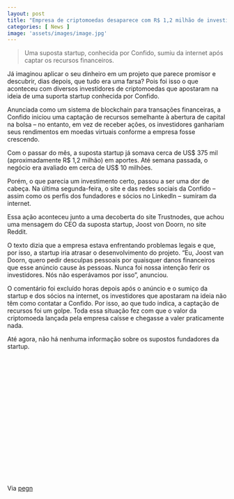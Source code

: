 ```yaml
---
layout: post
title: "Empresa de criptomoedas desaparece com R$ 1,2 milhão de investidores"
categories: [ News ]
image: 'assets/images/image.jpg'
---
```


> Uma suposta startup, conhecida por Confido, sumiu da internet após captar os recursos financeiros.

Já imaginou aplicar o seu dinheiro em um projeto que parece promisor e descubrir, dias depois, que tudo era uma farsa? Pois foi isso o que aconteceu com diversos investidores de criptomoedas que apostaram na ideia de uma suporta startup conhecida por Confido.

Anunciada como um sistema de blockchain para transações financeiras, a Confido iniciou uma captação de recursos semelhante à abertura de capital na bolsa – no entanto, em vez de receber ações, os investidores ganhariam seus rendimentos em moedas virtuais conforme a empresa fosse crescendo.

<!-- RETANGULO LARGO -->
<script async src="https://pagead2.googlesyndication.com/pagead/js/adsbygoogle.js"></script>
<!-- Informat -->
<ins class="adsbygoogle"
style="display:block"
data-ad-client="ca-pub-2838251107855362"
data-ad-slot="2327980059"
data-ad-format="auto"
data-full-width-responsive="true"></ins>
<script>
(adsbygoogle = window.adsbygoogle || []).push({});
</script>

Com o passar do mês, a suposta startup já somava cerca de US$ 375 mil (aproximadamente R$ 1,2 milhão) em aportes. Até semana passada, o negócio era avaliado em cerca de US$ 10 milhões.

Porém, o que parecia um investimento certo, passou a ser uma dor de cabeça. Na última segunda-feira, o site e das redes sociais da Confido – assim como os perfis dos fundadores e sócios no LinkedIn – sumiram da internet.

Essa ação aconteceu junto a uma decoberta do site Trustnodes, que achou uma mensagem do CEO da suposta startup, Joost von Doorn, no site Reddit.

<!-- RETANGULO LARGO 2 -->
<script async src="//pagead2.googlesyndication.com/pagead/js/adsbygoogle.js"></script>
<ins class="adsbygoogle"
style="display:block; text-align:center;"
data-ad-layout="in-article"
data-ad-format="fluid"
data-ad-client="ca-pub-2838251107855362"
data-ad-slot="8549252987"></ins>
<script>
(adsbygoogle = window.adsbygoogle || []).push({});
</script>

O texto dizia que a empresa estava enfrentando problemas legais e que, por isso, a startup iria atrasar o desenvolvimento do projeto. “Eu, Joost van Doorn, quero pedir desculpas pessoais por quaisquer danos financeiros que esse anúncio cause às pessoas. Nunca foi nossa intenção ferir os investidores. Nós não esperávamos por isso”, anunciou.

O comentário foi excluído horas depois após o anúncio e o sumiço da startup e dos sócios na internet, os investidores que apostaram na ideia não têm como contatar a Confido. Por isso, ao que tudo indica, a captação de recursos foi um golpe. Toda essa situação fez com que o valor da criptomoeda lançada pela empresa caísse e chegasse a valer praticamente nada.

Até agora, não há nenhuma informação sobre os supostos fundadores da startup.

<!-- QUADRADO -->
<script async src="//pagead2.googlesyndication.com/pagead/js/adsbygoogle.js"></script>
<ins class="adsbygoogle"
style="display:inline-block;width:336px;height:280px"
data-ad-client="ca-pub-2838251107855362"
data-ad-slot="5351066970"></ins>
<script>
(adsbygoogle = window.adsbygoogle || []).push({});
</script>

Via [pegn](https://revistapegn.globo.com/Tecnologia/noticia/2017/11/empresa-de-criptomoedas-desaparece-com-r-12-milhao-de-investidores.html)
